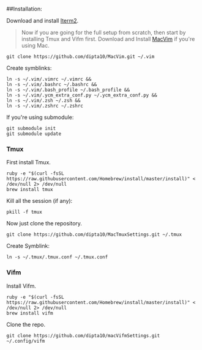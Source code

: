 ##Installation:

Download and install [Iterm2](https://www.iterm2.com/downloads.html).
> Now if you are going for the full setup from scratch, then start by installing Tmux and Vifm first.
Download and Install [MacVim](https://github.com/macvim-dev/macvim/releases/tag/snapshot-155) if you're using Mac.

```
git clone https://github.com/dipta10/MacVim.git ~/.vim
```

Create symblinks:

```
ln -s ~/.vim/.vimrc ~/.vimrc &&
ln -s ~/.vim/.bashrc ~/.bashrc &&
ln -s ~/.vim/.bash_profile ~/.bash_profile &&
ln -s ~/.vim/.ycm_extra_conf.py ~/.ycm_extra_conf.py &&
ln -s ~/.vim/.zsh ~/.zsh &&
ln -s ~/.vim/.zshrc ~/.zshrc
```

If you're using submodule:

```
git submodule init
git submodule update
```
### Tmux
First install Tmux.
```
ruby -e "$(curl -fsSL https://raw.githubusercontent.com/Homebrew/install/master/install)" < /dev/null 2> /dev/null
brew install tmux
```
Kill all the session (if any):
```
pkill -f tmux
```
Now just clone the repository.
```
git clone https://github.com/dipta10/MacTmuxSettings.git ~/.tmux
```
Create Symblink:
```
ln -s ~/.tmux/.tmux.conf ~/.tmux.conf
```

### Vifm
Install Vifm.
```
ruby -e "$(curl -fsSL https://raw.githubusercontent.com/Homebrew/install/master/install)" < /dev/null 2> /dev/null
brew install vifm
```
Clone the repo.
```
git clone https://github.com/dipta10/macVifmSettings.git ~/.config/vifm
```